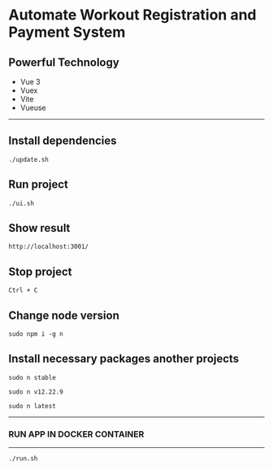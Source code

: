 # Automate Workout Registration and Payment System
## Powerful Technology
- Vue 3
- Vuex
- Vite
- Vueuse

---
## Install dependencies
```
./update.sh
```

## Run project
```
./ui.sh
```

## Show result
```
http://localhost:3001/
```

## Stop project
```
Ctrl + C
```

## Change node version
```
sudo npm i -g n
```

## Install necessary packages another projects
```
sudo n stable
```

```
sudo n v12.22.9
```

```
sudo n latest
```

---
### RUN APP IN DOCKER CONTAINER ###
---
```
./run.sh
```